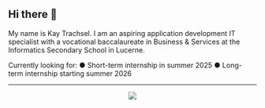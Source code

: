 ## Hi there 👋

My name is Kay Trachsel.
I am an aspiring application development IT specialist with a vocational baccalaureate in Business & Services at the Informatics Secondary School in Lucerne.

Currently looking for:
● Short-term internship in summer 2025
● Long-term internship starting summer 2026

---

<p align="center">
  <img src="https://github-readme-stats.vercel.app/api/top-langs/?username=KayTrachsel&layout=compact&theme=default&hide_border=true" />
</p>
